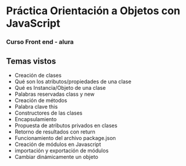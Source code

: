 # Práctica Orientación a Objetos con JavaScript
### Curso Front end - alura

## Temas vistos
- Creación de clases
- Qué son los atributos/propiedades de una clase
- Qué es Instancia/Objeto de una clase
- Palabras reservadas class y new
- Creación de métodos
- Palabra clave this
- Constructores de las clases
- Encapsulamiento
- Propuesta de atributos privados en clases
- Retorno de resultados con return
- Funcionamiento del archivo package.json
- Creación de módulos en Javascript
- importación y exportación de módulos
- Cambiar dinámicamente un objeto
